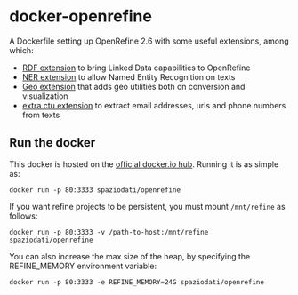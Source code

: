 docker-openrefine
=================

A Dockerfile setting up OpenRefine 2.6 with some useful extensions, among which:

- [RDF extension][1] to bring Linked Data capabilities to OpenRefine
- [NER extension][2] to allow Named Entity Recognition on texts
- [Geo extension][3] that adds geo utilities both on conversion and visualization
- [extra ctu extension][4] to extract email addresses, urls and phone numbers from texts

Run the docker
--------------

This docker is hosted on the [official docker.io hub][5]. Running it is as simple as:

    docker run -p 80:3333 spaziodati/openrefine

If you want refine projects to be persistent, you must mount `/mnt/refine` as follows:

    docker run -p 80:3333 -v /path-to-host:/mnt/refine spaziodati/openrefine

You can also increase the max size of the heap, by specifying the REFINE_MEMORY environment variable:

    docker run -p 80:3333 -e REFINE_MEMORY=24G spaziodati/openrefine

[1]: https://github.com/fadmaa/grefine-rdf-extension
[2]: https://github.com/giTorto/Refine-NER-Extension
[3]: https://github.com/giTorto/geoXtension
[4]: https://github.com/giTorto/extraCTU-plugin
[5]: https://registry.hub.docker.com/u/spaziodati/openrefine/
